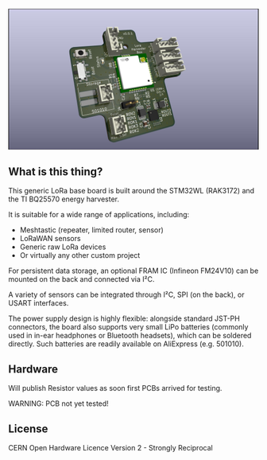 ![MeshtasticRouterNode](docs/LoraHarvesterBox.jpg)

## What is this thing?

This generic LoRa base board is built around the STM32WL (RAK3172) and the TI BQ25570 energy harvester.

It is suitable for a wide range of applications, including:

- Meshtastic (repeater, limited router, sensor)
- LoRaWAN sensors
- Generic raw LoRa devices
- Or virtually any other custom project

For persistent data storage, an optional FRAM IC (Infineon FM24V10) can be mounted on the back and connected via I²C.

A variety of sensors can be integrated through I²C, SPI (on the back), or USART interfaces.

The power supply design is highly flexible: alongside standard JST-PH connectors, the board also supports very small LiPo batteries (commonly used in in-ear headphones or Bluetooth headsets), which can be soldered directly. Such batteries are readily available on AliExpress (e.g. 501010).


## Hardware

Will publish Resistor values as soon first PCBs arrived for testing.

WARNING: PCB not yet tested! 

## License

CERN Open Hardware Licence Version 2 - Strongly Reciprocal 

